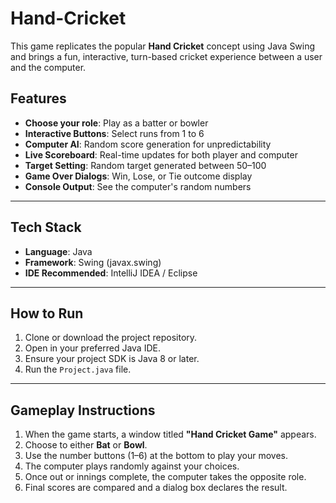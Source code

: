# Hand-Cricket

This game replicates the popular **Hand Cricket** concept using Java Swing and brings a fun, interactive, turn-based cricket experience between a user and the computer.

## Features

- **Choose your role**: Play as a batter or bowler
- **Interactive Buttons**: Select runs from 1 to 6
- **Computer AI**: Random score generation for unpredictability
- **Live Scoreboard**: Real-time updates for both player and computer
- **Target Setting**: Random target generated between 50–100
- **Game Over Dialogs**: Win, Lose, or Tie outcome display
- **Console Output**: See the computer's random numbers

---

## Tech Stack

- **Language**: Java
- **Framework**: Swing (javax.swing)
- **IDE Recommended**: IntelliJ IDEA / Eclipse

---

## How to Run

1. Clone or download the project repository.
2. Open in your preferred Java IDE.
3. Ensure your project SDK is Java 8 or later.
4. Run the `Project.java` file.

---

## Gameplay Instructions

1. When the game starts, a window titled **"Hand Cricket Game"** appears.
2. Choose to either **Bat** or **Bowl**.
3. Use the number buttons (1–6) at the bottom to play your moves.
4. The computer plays randomly against your choices.
5. Once out or innings complete, the computer takes the opposite role.
6. Final scores are compared and a dialog box declares the result.


